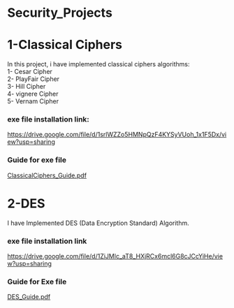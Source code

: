 # Security_Projects
# 1-Classical Ciphers
In this project, i have implemented classical ciphers algorithms:<br />
1- Cesar Cipher <br />
2- PlayFair Cipher <br />
3- Hill Cipher <br />
4- vignere Cipher <br />
5- Vernam Cipher <br />
### exe file installation link:
https://drive.google.com/file/d/1srlWZZo5HMNpQzF4KYSyVUoh_1x1F5Dx/view?usp=sharing
### Guide for exe file
[ClassicalCiphers_Guide.pdf](https://github.com/MoRamdan11/Security_Projects/files/6461839/ClassicalCiphers_Guide.pdf)

# 2-DES 
I have Implemented DES (Data Encryption Standard) Algorithm.
### exe file installation link
https://drive.google.com/file/d/1ZiJMlc_aT8_HXjRCx6mcl6G8cJCcYiHe/view?usp=sharing
### Guide for Exe file
[DES_Guide.pdf](https://github.com/MoRamdan11/Security_Projects/files/6461161/DES_Guide.pdf)
